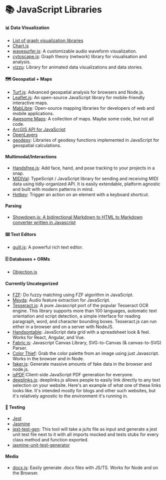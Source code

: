 # 📚 JavaScript Libraries

#### 📊 Data Visualization
- [List of graph visualization libraries](https://elise-deux.medium.com/the-list-of-graph-visualization-libraries-7a7b89aab6a6)
- [Chart.js](https://github.com/chartjs/Chart.js)
- [wavesurfer.js](https://wavesurfer-js.org/): A customizable audio waveform visualization.
- [cytoscape.js](https://js.cytoscape.org/): Graph theory (network) library for visualisation and analysis.
- [vizzu](https://github.com/vizzuhq/vizzu-lib): Library for animated data visualizations and data stories.


#### 🗺️ Geospatial + Maps
- [Turf.js](http://turfjs.org/): Advanced geospatial analysis for browsers and Node.js.
- [Leaflet.js](https://leafletjs.com/): An open-source JavaScript library for mobile-friendly interactive maps.
- [MabLibre](https://maplibre.org/): Open-source mapping libraries for developers of web and mobile applications.
- [Awesome Maps](https://github.com/simsieg/awesome-maps): A collection of maps. Maybe some code, but not all code.
- [ArcGIS API for JavaScript](https://developers.arcgis.com/javascript/latest/)
- [OpenLayers](https://openlayers.org/)
- [geodesy](https://github.com/chrisveness/geodesy): Libraries of geodesy functions implemented in JavaScript for geospatial calculations.

#### Multimodal/Interactions
- [Handsfree.js](https://handsfree.dev/): Add face, hand, and pose tracking to your projects in a snap.
- [MIDIVal](https://midival.github.io/): TypeScript / JavaScript library for sending and receiving MIDI data using tidly-organized API. It is easily extendable, platform agnostic and built with modern patterns in mind.
- [Hotkey](https://github.com/github/hotkey): Trigger an action on an element with a keyboard shortcut.

#### Parsing
- [Showdown.js: A bidirectional Markdown to HTML to Markdown converter written in Javascript](https://github.com/showdownjs/showdown)

#### ⌨️ Text Editors
- [quill.js](https://quilljs.com/docs/quickstart/): A powerful rich text editor.

#### 🗄️ Databases + ORMs
- [Objection.js](https://vincit.github.io/objection.js/)

#### Currently Uncategorized
- [FZF](https://github.com/ajitid/fzf-for-js): Do fuzzy matching using FZF algorithm in JavaScript.
- [Meyda](https://meyda.js.org/): Audio feature extraction for JavaScript.
- [Tesseract.js](https://tesseract.projectnaptha.com/): A pure Javascript port of the popular Tesseract OCR engine. This library supports more than 100 languages, automatic text orientation and script detection, a simple interface for reading paragraph, word, and character bounding boxes. Tesseract.js can run either in a browser and on a server with NodeJS.
- [Handsontable](https://github.com/handsontable/handsontable): JavaScript data grid with a spreadsheet look & feel. Works for React, Angular, and Vue.
- [Fabric.js](https://github.com/fabricjs/fabric.js): Javascript Canvas Library, SVG-to-Canvas (& canvas-to-SVG) Parser.
- [Color Thief](https://lokeshdhakar.com/projects/color-thief/): Grab the color palette from an image using just Javascript. Works in the browser and in Node.
- [faker.js](https://github.com/faker-js/faker): Generate massive amounts of fake data in the browser and node.js.
- [jsPDF](https://github.com/parallax/jsPDF):Client-side JavaScript PDF generation for everyone.
- [deeplinks.js](https://github.com/WesleyAC/deeplinks): deeplinks.js allows people to easily link directly to any text selection on your website. Here's an example of what one of these links looks like. It's intended mostly for blogs and other such websites, but it's relatively agnostic to the environment it's running in.

#### 🧪 Testing
- [Jest](https://jestjs.io/)
- [Jasmine](https://jasmine.github.io/)
- [jest-test-gen](https://github.com/egm0121/jest-test-gen): This tool will take a js/ts file as input and generate a jest unit test file next to it with all imports mocked and tests stubs for every class method and function exported.
- [jasmine-unit-test-generator](https://github.com/FDIM/jasmine-unit-test-generator)

#### Media
- [docx.js](https://docx.js.org/#/): Easily generate .docx files with JS/TS. Works for Node and on the Browser.
